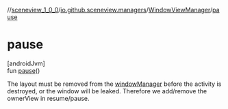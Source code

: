 //[sceneview_1_0_0](../../../index.md)/[io.github.sceneview.managers](../index.md)/[WindowViewManager](index.md)/[pause](pause.md)

# pause

[androidJvm]\
fun [pause](pause.md)()

The layout must be removed from the [windowManager](../../../../sceneview_1_0_0/io.github.sceneview.managers/-window-view-manager/window-manager.md) before the activity is destroyed, or the window will be leaked. Therefore we add/remove the ownerView in resume/pause.
